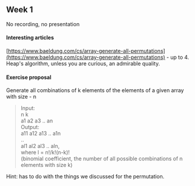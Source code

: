 ## Week 1

No recording, no presentation
#### Interesting articles
[https://www.baeldung.com/cs/array-generate-all-permutations](https://www.baeldung.com/cs/array-generate-all-permutations) - up to 4. Heap's algorithm, unless you are curious, an admirable quality.

#### Exercise proposal
Generate all combinations of k elements of the elements of a given array with size - n
>Input: \
n k \
a1 a2 a3 .. an \
Output: \
a11 a12 a13 .. a1n \
.. \
al1 al2 al3 .. aln, \
where l = n!/k!(n-k)! \
(binomial coefficient, the number of all possible combinations of n elements with size k)

Hint: has to do with the things we discussed for the permutation.